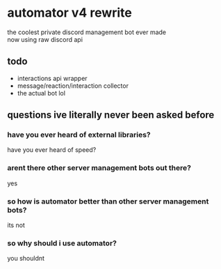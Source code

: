 # automator v4 rewrite
the coolest private discord management bot ever made \
now using raw discord api

## todo
* interactions api wrapper
* message/reaction/interaction collector
* the actual bot lol

## questions ive literally never been asked before

### have you ever heard of external libraries?
have you ever heard of speed?

### arent there other server management bots out there?
yes

### so how is automator better than other server management bots?
its not

### so why should i use automator?
you shouldnt
